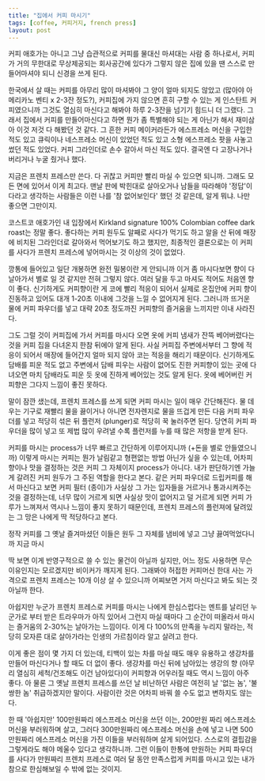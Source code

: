 ```yaml
---
title: "집에서 커피 마시기"
tags: [coffee, 커피거지, french press]
layout: post
---
```


커피 애호가는 아니고 그냥 습관적으로 커피를 물대신 마셔대는 사람 중 하나로서, 커피가 거의 무한대로 무상제공되는 회사공간에 있다가 그렇지 않은 집에 있을 땐 스스로 만들어마셔야 되니 신경을 쓰게 된다.

한국에서 살 때는 커피를 아무리 많이 마셔봐야 그 양이 얼마 되지도 않았고 (많아야 아메리카노 벤티 x 2-3잔 정도?), 커피집에 가지 않으면 흔히 구할 수 있는 게 인스탄트 커피였으니까 그것도 열심히 마신다고 해봐야 하루 2-3잔을 넘기기 힘드니 더 그랬다. 그래서 집에서 커피를 만들어마신다고 하면 뭔가 좀 특별해야 되는 게 아닌가 해서 재미삼아 이것 저것 다 해봤던 것 같다. 그 흔한 커피 메이커라든가 에스프레소 머신을 구입한 적도 있고 큐릭이나 네스프레소 머신이 있었던 적도 있고 소형 에스프레소 팟을 사놓고 썼던 적도 있었다. 커피 그라인더로 손수 갈아서 마신 적도 있다. 결국엔 다 고장나거나 버리거나 누굴 줬거나 했다. 

지금은 프렌치 프레스만 쓴다. 다 귀찮고 커피만 빨리 마실 수 있으면 되니까. 그래도 모든 면에 있어서 이게 최고다. 맨날 판에 박힌대로 살아오거나 남들을 따라해야 '정답'이다라고 생각하는 사람들은 이런 나를 '참 없어보인다' 했던 것 같은데, 알게 뭐냐. 나만 좋으면 그만이지. 

코스트코 애호가인 내 입장에서 Kirkland signature 100% Colombian coffee dark roast는 정말 좋다. 좋다하는 커피 원두도 알째로 사다가 먹기도 하고 알을 산 뒤에 매장에 비치된 그라인더로 갈아와서 먹어보기도 하고 했지만, 최종적인 결론으로는 이 커피를 사다가 프렌치 프레스에 넣어마시는 것 이상의 것이 없었다. 

깡통에 들어있고 일단 개봉하면 완전 밀봉이란 게 안되니까 이거 좀 마시다보면 향이 다 날아가서 별로 일 것 같지만 전혀 그렇지 않다. 여러 달을 두고 마셔도 적어도 처음엔 향이 좋다. 신기하게도 커피향이란 게 코에 빨리 적응이 되어서 실제로 온집안에 커피 향이 진동하고 있어도 대개 1-20초 이내에 그것을 느낄 수 없어지게 된다. 그러니까 뜨거운 물에 커피 파우더를 넣고 대략 20초 정도까진 커피향의 즐거움을 느끼지만 이내 사라진다. 

그도 그럴 것이 커피집에 가서 커피를 마시다 오면 옷에 커피 냄새가 잔뜩 베어버렸다는 것을 커피 집을 다녀온지 한참 뒤에야 알게 된다. 사실 커피집 주변에서부터 그 향에 적응이 되어서 매장에 들어간지 얼마 되지 않아 코는 적응을 해리기 때문이다. 신기하게도 담배를 피운 적도 없고 주변에서 담배 피우는 사람이 없어도 진한 커피향이 있는 곳에 다녀오면 마치 담배라도 피운 듯 옷에 진하게 베어있는 것도 알게 된다. 옷에 베어버린 커피향은 그다지 느낌이 좋진 못하다. 

말이 잠깐 샜는데, 프렌치 프레스를 쓰게 되면 커피 마시는 일이 매우 간단해진다. 물 데우는 기구로 재빨리 물을 끓이거나 아니면 전자렌지로 물을 뜨겁게 만든 다음 커피 파우더를 넣고 적당히 섞은 뒤 플런저 (plunger)로 적당히 꾹 눌러주면 된다. 당연히 커피 파우더을 많이 넣고 또 제법 많이 우려낼 수록 플런저를 누를 때 많은 저항을 받게 된다. 

커피를 마시는 process가 너무 빠르고 간단하게 이루어지니까 (+돈을 별로 안들였으니까) 이렇게 마시는 커피는 뭔가 날림같고 형편없는 방법 아닌가 싶을 수 있는데, 어차피 향이나 맛을 결정하는 것은 커피 그 자체이지 process가 아니다. 내가 판단하기엔 가늘게 갈려진 커피 원두가 그 주된 역할을 한다고 본다. 같은 커피 파우더로 드립커피를 해서 마신다고 보면 커피 필터 (종이)가 사실상 그 가는 입자들을 거르거나 통과시켜주는 것을 결정하는데, 너무 많이 거르게 되면 사실상 맛이 없어지고 덜 거르게 되면 커피 가루가 느껴져서 역시나 느낌이 좋지 못하기 때문인데, 프렌치 프레스의 플런져에 달려있는 그 망은 나에게 딱 적당하다고 본다. 

정작 커피를 그 옛날 즐겨마셨던 이들은 원두 그 자체를 냄비에 넣고 그냥 끓여먹었다니까 지금 마시

딱 보면 이게 반영구적으로 쓸 수 있는 물건이 아닐까 싶지만, 어느 정도 사용하면 무슨 이유인지는 모르겠지만 비이커가 깨지게 된다. 그래봐야 허접한 커피머신 한대 사는 가격으로 프렌치 프레스는 10개 이상 살 수 있으니까 어찌보면 거저 마신다고 봐도 되는 것 아닐까 한다.

아쉽지만 누군가 프렌치 프레스로 커피를 마시는 나에게 한심스럽다는 멘트를 날리던 누군가로 부터 받은 트라우마가 아직 있어서 그런지 마실 때마다 그 순간이 떠올라서 마시는 즐거움의 2-30%는 날아가는 느낌이다. 이게 다 100%의 만족을 누리지 말라는, 적당히 모자른 대로 살아가라는 인생의 가르침이라 알고 살려고 한다. 

이게 좋은 점이 몇 가지 더 있는데, 티백이 있는 차를 마실 때도 매우 유용하고 생강차를 만들어 마신다거나 할 때도 더 없이 좋다. 생강차를 마신 뒤에 남아있는 생강의 향 (아무리 열심히 세척/건조해도 이건 남아있다)이 커피향과 어우러질 때도 역시 느낌이 아주 좋다. 아 물론 그 옛날 프렌치 프레스를 쓰던 날 비난하던 사람은 여전히 날 '없는 놈', '불쌍한 놈' 취급하겠지만 말이다. 사람이란 것은 어차피 바꿔 쓸 수도 없고 변하지도 않는다. 

한 때 '아쉽지만' 100만원짜리 에스프레소 머신을 쓰던 이는, 200만원 짜리 에스프레소 머신을 부러워하며 살고, 그러다 300만원짜리 에스프레소 머신을 손에 넣고 나면 500만원짜리 에스프레소 머신을 가진 이들을 부러워하며 살게 되어있다. 스스로의 결핍감을 그렇게라도 해야 메울수 있다고 생각하니까. 그런 이들이 한통에 만원하는 커피 파우더를 사다가 만원짜리 프렌치 프레스로 여러 달 동안 만족스럽게 커피를 마시고 있는 내가 참으로 한심해보일 수 밖에 없는 것이지. 